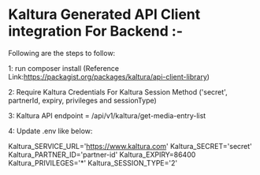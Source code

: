 # Kaltura Generated API Client integration For Backend :-

Following are the steps to follow:

1: run composer install (Reference Link:https://packagist.org/packages/kaltura/api-client-library)

2: Require Kaltura Credentials For Kaltura Session Method ('secret', partnerId, expiry, privileges and sessionType)

3: Kaltura API endpoint = /api/v1/kaltura/get-media-entry-list

4: Update .env like below:

Kaltura_SERVICE_URL='https://www.kaltura.com'
Kaltura_SECRET='secret'
Kaltura_PARTNER_ID='partner-id'
Kaltura_EXPIRY=86400
Kaltura_PRIVILEGES='*'
Kaltura_SESSION_TYPE='2'
